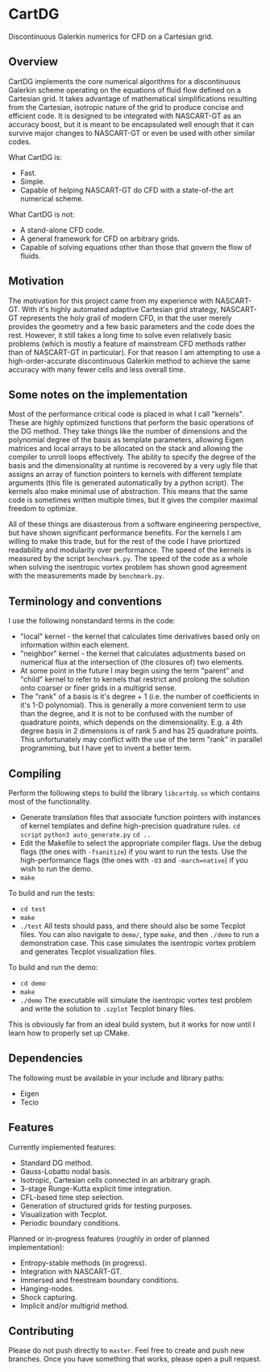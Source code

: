 # CartDG
Discontinuous Galerkin numerics for CFD on a Cartesian grid.

## Overview
CartDG implements the core numerical algorithms for a discontinuous Galerkin scheme operating on the equations of fluid flow
defined on a Cartesian grid. It takes advantage of mathematical simplifications resulting from the Cartesian,
isotropic nature of the grid to produce concise and efficient code. It is designed to be integrated with NASCART-GT as
an accuracy boost, but it is meant to be encapsulated well enough that it can survive major changes to NASCART-GT or even be
used with other similar codes.

What CartDG is:
* Fast.
* Simple.
* Capable of helping NASCART-GT do CFD with a state-of-the art numerical scheme.

What CartDG is not:
* A stand-alone CFD code.
* A general framework for CFD on arbitrary grids.
* Capable of solving equations other than those that govern the flow of fluids.

## Motivation
The motivation for this project came from my experience with NASCART-GT. With it's highly automated adaptive Cartesian grid
strategy, NASCART-GT represents the holy grail of modern CFD, in that the user merely provides the geometry and a few
basic parameters and the code does the rest. However, it still takes a long time to solve even relatively basic problems
(which is mostly a feature of mainstream CFD methods rather than of NASCART-GT in particular). For that reason I am attempting
to use a high-order-accurate discontinuous Galerkin method to achieve the same accuracy with many fewer cells and less overall
time.

## Some notes on the implementation
Most of the performance critical code is placed in what I call "kernels". These are highly optimized functions that perform
the basic operations of the DG method. They take things like the number of dimensions and the polynomial degree of the basis
as template parameters, allowing Eigen matrices and local arrays to be allocated on the stack and allowing the compiler to
unroll loops effectively. The ability to specify the degree of the basis and the dimensionality at runtime is recovered by
a very ugly file that assigns an array of function pointers to kernels with different template arguments (this file is
generated automatically by a python script). The kernels also make minimal use of abstraction. This means that the same
code is sometimes written multiple times, but it gives the compiler maximal freedom to optimize.

All of these things are
disasterous from a software engineering perspective, but have shown significant performance benefits. For the kernels
I am willing to make this trade, but for the rest of the code I have priortized readability and modularity over performance.
The speed of the kernels is measured by the script `benchmark.py`. The speed of the code as a whole when solving the
isentropic vortex problem has shown good agreement with the measurements made by `benchmark.py`.

## Terminology and conventions
I use the following nonstandard terms in the code:
* "local" kernel - the kernel that calculates time derivatives based only on information within each element.
* "neighbor" kernel - the kernel that calculates adjustments based on numerical flux at the intersection of (the closures
   of) two elements.
* At some point in the future I may begin using the term "parent" and "child" kernel to refer to kernels that restrict and
  prolong the solution onto coarser or finer grids in a multigrid sense.
* The "rank" of a basis is it's degree + 1 (i.e. the number of coefficients in it's 1-D polynomial). This is generally a
  more convenient term to use than the degree, and it is not to be confused with the number of quadrature points, which
  depends on the dimensionality. E.g. a 4th degree basis in 2 dimensions is of rank 5 and has 25 quadrature points. This
  unfortunately may conflict with the use of the term "rank" in parallel programming, but I have yet to invent a better
  term.
 
## Compiling
Perform the following steps to build the library `libcartdg.so` which contains most of the functionality.
* Generate translation files that associate function pointers with instances of kernel templates and define
  high-precision quadrature rules.
  `cd script`
  `python3 auto_generate.py`
  `cd ..`
* Edit the
  Makefile to select the appropriate compiler flags. Use the debug flags (the ones with `-fsanitize`) if you want to run the
  tests. Use the high-performance flags (the ones with `-O3` and `-march=native`) if you wish to run the demo.
* `make`

To build and run the tests:
* `cd test`
* `make`
* `./test`
All tests should pass, and there should
also be some Tecplot files. You can also navigate to `demo/`, type `make`, and then `./demo` to run a demonstration case.
This case simulates the isentropic vortex problem and generates Tecplot visualization files.

To build and run the demo:
* `cd demo`
* `make`
* `./demo`
The executable will simulate the isentropic vortex test problem and write the solution to `.szplot` Tecplot binary files.
 
This is obviously far from an ideal build system, but it works for now until I learn how to properly set up CMake.

## Dependencies
The following must be available in your include and library paths:
* Eigen
* Tecio
 
## Features
Currently implemented features:
* Standard DG method.
* Gauss-Lobatto nodal basis.
* Isotropic, Cartesian cells connected in an arbitrary graph.
* 3-stage Runge-Kutta explicit time integration.
* CFL-based time step selection.
* Generation of structured grids for testing purposes.
* Visualization with Tecplot.
* Periodic boundary conditions.
 
Planned or in-progress features (roughly in order of planned implementation):
* Entropy-stable methods (in progress).
* Integration with NASCART-GT.
* Immersed and freestream boundary conditions.
* Hanging-nodes.
* Shock capturing.
* Implicit and/or multigrid method.

## Contributing
Please do not push directly to `master`. Feel free to create and push new branches. Once you have something that
works, please open a pull request.
